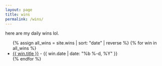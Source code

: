 ```yaml
---
layout: page
title: wins
permalink: /wins/
---
```

here are my daily wins lol.

<ul>
  {% assign all_wins = site.wins | sort: "date" | reverse %}
  {% for win in all_wins %}
    <li><a href="{{ win.url }}">{{ win.title }}</a> - {{ win.date | date: "%b %-d, %Y" }}</li>
  {% endfor %}
</ul>